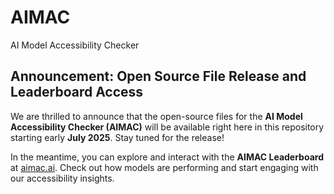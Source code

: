 # AIMAC
AI Model Accessibility Checker

## Announcement: Open Source File Release and Leaderboard Access

We are thrilled to announce that the open-source files for the **AI Model Accessibility Checker (AIMAC)** will be available right here in this repository starting early **July 2025**. Stay tuned for the release!

In the meantime, you can explore and interact with the **AIMAC Leaderboard** at [aimac.ai](https://aimac.ai). Check out how models are performing and start engaging with our accessibility insights.
